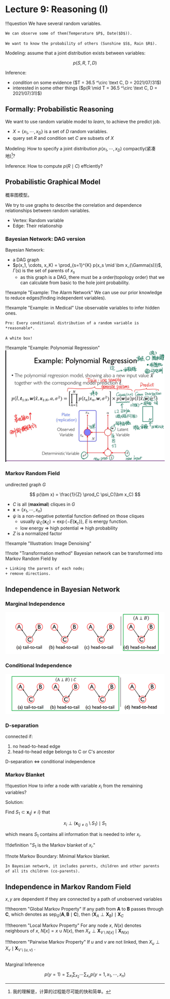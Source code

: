# Lecture 9: Reasoning (I)

!!!question
    We have several random variables.
    
    We can observe some of them(Temperature $P$, Date($D$)).

    We want to know the probability of others (Sunshine $S$, Rain $R$).

Modeling: assume that a joint distribution exists between variables:

$$
p(S,R,T,D)
$$

Inference: 

+ *condition* on some evidence ($T = 36.5 ^\circ \text C, D = 2021/07/31$)
+ interested in some other things ($p(R \mid T = 36.5 ^\circ \text C, D = 2021/07/31)$)

## Formally: Probabilistic Reasoning

We want to use random variable model to *learn*, to achieve the predict job.

+ $X = \{x_1, \cdots, x_D\}$ is a set of $D$ random variables.
+ query set $R$ and condition set $C$ are subsets of $X$

Modeling: How to specify a joint distribution $p(x_1, \cdots, x_D)$ compactly(紧凑地)[^1]?

[^1]: 我的理解是，计算的过程能尽可能的快和简单。

Inference: How to compute $p(R \mid C)$ effciently?

## Probabilistic Graphical Model

概率图模型。

We try to use graphs to describe the correlation and dependence relationships between random variables.

+ Vertex: Random variable
+ Edge: Their relationship

### Bayesian Network: DAG version

Bayesian Network:

+ a DAG graph
+ $p(x_1, \cdots, x_K) = \prod_{s=1}^{K} p(x_s \mid \bm x_{\Gamma(s)})$, $\Gamma(s)$ is the set of parents of $x_s$
    + as this graph is a DAG, there must be a order(topology order) that we can calculate from basic to the hole joint probability.

!!!example "Example: The Alarm Network"
    We can use our prior knowledge to reduce edges(finding independent variables).

!!!example "Example: in Medical"
    Use observable variables to infer hidden ones.

    Pro: Every conditional distribution of a random variable is *reasonable*.

    A white box!

!!!example "Example: Polynomial Regression" 
    ![](lec9.assets/2022-05-10-00-07-32.png)    

### Markov Random Field

undirected graph $G$

$$
p(\bm x) = \frac{1}{Z} \prod_C \psi_C(\bm x_C)
$$

+ $C$ is all (**maximal**) cliques in $G$
+ $\bm x = \{x_1, \cdots, x_n\}$
+ $\psi$ is a non-negative potential function defined on those cliques
    + usually $\psi_C(\bm x_C) = \exp\{-E(\bm x_c)\}$, $E$ is energy function.
    + low energy => high potential => high probability
+ $Z$ is a normalized factor


!!!example "Illustration: Image Denoising"

!!!note "Transformation method"
    Bayesian network can be transformed into Markov Random Field by

    + Linking the parents of each node;
    + remove directions.

## Independence in Bayesian Network

### Marginal Independence

![](lec9.assets/2022-05-10-12-33-27.png)

### Conditional Independence

![](lec9.assets/2022-05-10-12-32-53.png)


### D-separation

connected if:

1. no head-to-head edge
2. head-to-head edge belongs to C or C's ancestor

D-separation $\iff$ conditional independence

### Markov Blanket

!!!question
    How to infer a node with variable $x_i$ from the remaining variables?

Solution:

Find $S_1 \subset \bm x_\{j \neq i\}$ that 

$$
x_i \perp (\bm x_{\{j \neq i\}} \setminus S_1) \mid S_1
$$

which means $S_1$ contains all information that is needed to infer  $x_i$.

!!!definition "$S_1$ is the Markov blanket of $x_i$."


!!!note 
    Markov Boundary: Minimal Markov blanket.
    
    In Bayesian network, it includes parents, children and other parents of all its children (co-parents).

## Independence in Markov Random Field

$x,y$ are dependent if they are connected by a path of unobserved variables

!!!theorem "Global Markov Property"
    If any path from $\bm A$ to $\bm B$ passes through $\bm C$, which denotes as $\text{sep}_G(\bm A, \bm B \mid \bm C)$, then $( \bm X_A \perp \bm X_B ) \mid \bm X_C$

!!!theorem "Local Markov Property"
    For any node $x$, $N(x)$ denotes neighbours of $x$, $N[x] = x \cup N(x)$, then  $X_x \perp \bm X_{V \setminus N[x]} \mid \bm X_{N(x)}$

!!!theorem "Pairwise Markov Property"
    If $u$ and $v$ are not linked, then $X_u \perp X_v \mid \bm X_{V\setminus\{u,v\}}$ .

## 

Marginal Inference

$$
p(y=1) = \sum_{x_1}\sum_{x_2} \cdots \sum_{x_n} p(y=1, x_1, \cdots, x_n)
$$ 